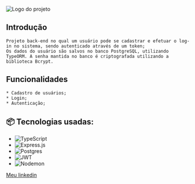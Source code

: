
![Logo do projeto](https://res.cloudinary.com/practicaldev/image/fetch/s--6lA6uLLX--/c_imagga_scale,f_auto,fl_progressive,h_900,q_auto,w_1600/https://dev-to-uploads.s3.amazonaws.com/uploads/articles/q3i01paavbfdcs72ak1p.png)


## Introdução

```
Projeto back-end no qual um usuário pode se cadastrar e efetuar o log-in no sistema, sendo autenticado através de um token;
Os dados do usuário são salvos no banco PostgreSQL, utilizando TypeORM. A senha mantida no banco é criptografada utilizando a biblioteca Bcrypt.

```

## Funcionalidades

```
* Cadastro de usuários;
* Login;
* Autenticação;

```



## 📦 Tecnologias usadas:

* ![TypeScript](https://img.shields.io/badge/typescript-%23007ACC.svg?style=for-the-badge&logo=typescript&logoColor=white)
* ![Express.js](https://img.shields.io/badge/express.js-%23404d59.svg?style=for-the-badge&logo=express&logoColor=%2361DAFB)
* ![Postgres](https://img.shields.io/badge/postgres-%23316192.svg?style=for-the-badge&logo=postgresql&logoColor=white)
* ![JWT](https://img.shields.io/badge/JWT-black?style=for-the-badge&logo=JSON%20web%20tokens)
* ![Nodemon](https://img.shields.io/badge/NODEMON-%23323330.svg?style=for-the-badge&logo=nodemon&logoColor=%BBDEAD)


[Meu linkedin](https://www.linkedin.com/in/felipe-fonseca-a9456b237/)
